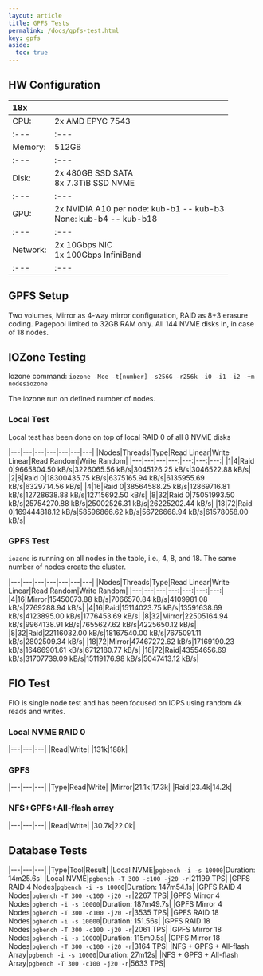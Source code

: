 ```yaml
---
layout: article
title: GPFS Tests
permalink: /docs/gpfs-test.html
key: gpfs
aside:
  toc: true
---
```

## HW Configuration

|  18x |                  |
| :--- | :--- |
| CPU: | 2x AMD EPYC 7543 |
| :--- | :--- |
| Memory: | 512GB |
| :--- | :--- |
| Disk: | 2x 480GB SSD SATA<br/>8x 7.3TiB SSD NVME |
| :--- | :--- |
| GPU: | 2x NVIDIA A10 per node: kub-b1 -- kub-b3<br/>None: kub-b4 -- kub-b18|
| :--- | :--- |
| Network: | 2x 10Gbps NIC<br/>1x 100Gbps InfiniBand |
| :--- | :--- |

## GPFS Setup

Two volumes, Mirror as 4-way mirror configuration, RAID as 8+3 erasure coding. Pagepool limited to 32GB RAM only. All 144 NVME disks in, in case of 18 nodes.

## IOZone Testing

Iozone command: `iozone -Mce -t[number] -s256G -r256k -i0 -i1 -i2 -+m nodesiozone`

The iozone run on defined number of nodes.

### Local Test

Local test has been done on top of local RAID 0 of all 8 NVME disks

|---|---|---|---|---|---|---|
|Nodes|Threads|Type|Read Linear|Write Linear|Read Random|Write Random|
|---|---|---|---:|---:|---:|---:|
|1|4|Raid 0|9665804.50 kB/s|3226065.56 kB/s|3045126.25 kB/s|3046522.88 kB/s|
|2|8|Raid 0|18300435.75 kB/s|6375165.94 kB/s|6135955.69 kB/s|6329714.56 kB/s|
|4|16|Raid 0|38564588.25 kB/s|12869716.81 kB/s|12728638.88 kB/s|12715692.50 kB/s|
|8|32|Raid 0|75051993.50 kB/s|25754270.88 kB/s|25002526.31 kB/s|26225202.44 kB/s|
|18|72|Raid 0|169444818.12 kB/s|58596866.62 kB/s|56726668.94 kB/s|61578058.00 kB/s|

### GPFS Test

`iozone` is running on all nodes in the table, i.e., 4, 8, and 18. The same number of nodes create the cluster.

|---|---|---|---|---|---|---|
|Nodes|Threads|Type|Read Linear|Write Linear|Read Random|Write Random|
|---|---|---|---:|---:|---:|---:|
|4|16|Mirror|15450073.88 kB/s|7066570.84 kB/s|4109981.08 kB/s|2769288.94 kB/s|
|4|16|Raid|15114023.75 kB/s|13591638.69 kB/s|4123895.00 kB/s|1776453.69 kB/s|
|8|32|Mirror|22505164.94 kB/s|9964138.91 kB/s|7655627.62 kB/s|4225650.12 kB/s|
|8|32|Raid|22116032.00 kB/s|18167540.00 kB/s|7675091.11 kB/s|2802509.34 kB/s|
|18|72|Mirror|47467272.62 kB/s|17169190.23 kB/s|16466901.61 kB/s|6712180.77 kB/s|
|18|72|Raid|43554656.69 kB/s|31707739.09 kB/s|15119176.98 kB/s|5047413.12 kB/s|


## FIO Test

FIO is single node test and has been focused on IOPS using random 4k reads and writes.

### Local NVME RAID 0

|---|---|---|
|Read|Write|
|131k|188k|

### GPFS

|---|---|---|
|Type|Read|Write|
|Mirror|21.1k|17.3k|
|Raid|23.4k|14.2k|

### NFS+GPFS+All-flash array

|---|---|---|
|Read|Write|
|30.7k|22.0k|

## Database Tests

|---|---|---|
|Type|Tool|Result|
|Local NVME|`pgbench -i -s 10000`|Duration: 14m25.6s|
|Local NVME|`pgbench -T 300 -c100 -j20 -r`|21199 TPS|
|GPFS RAID 4 Nodes|`pgbench -i -s 10000`|Duration: 147m54.1s|
|GPFS RAID 4 Nodes|`pgbench -T 300 -c100 -j20 -r`|2267 TPS|
|GPFS Mirror 4 Nodes|`pgbench -i -s 10000`|Duration: 187m49.7s|
|GPFS Mirror 4 Nodes|`pgbench -T 300 -c100 -j20 -r`|3535 TPS|
|GPFS RAID 18 Nodes|`pgbench -i -s 10000`|Duration: 151.56s|
|GPFS RAID 18 Nodes|`pgbench -T 300 -c100 -j20 -r`|2061 TPS|
|GPFS Mirror 18 Nodes|`pgbench -i -s 10000`|Duration: 115m0.5s|
|GPFS Mirror 18 Nodes|`pgbench -T 300 -c100 -j20 -r`|3164 TPS|
|NFS + GPFS + All-flash Array|`pgbench -i -s 10000`|Duration: 27m12s|
|NFS + GPFS + All-flash Array|`pgbench -T 300 -c100 -j20 -r`|5633 TPS|
